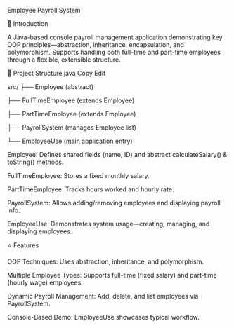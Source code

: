 Employee Payroll System

🚀 Introduction

A Java-based console payroll management application demonstrating key OOP principles—abstraction, inheritance, encapsulation, and polymorphism. 
Supports handling both full-time and part-time employees through a flexible, extensible structure.

🧱 Project Structure
java
Copy
Edit

src/
├── Employee (abstract)

├── FullTimeEmployee (extends Employee)

├── PartTimeEmployee (extends Employee)

├── PayrollSystem (manages Employee list)

└── EmployeeUse (main application entry)

Employee: Defines shared fields (name, ID) and abstract calculateSalary() & toString() methods.

FullTimeEmployee: Stores a fixed monthly salary.

PartTimeEmployee: Tracks hours worked and hourly rate.

PayrollSystem: Allows adding/removing employees and displaying payroll info.

EmployeeUse: Demonstrates system usage—creating, managing, and displaying employees.

⭐ Features

OOP Techniques: Uses abstraction, inheritance, and polymorphism.

Multiple Employee Types: Supports full-time (fixed salary) and part-time (hourly wage) employees.

Dynamic Payroll Management: Add, delete, and list employees via PayrollSystem.

Console-Based Demo: EmployeeUse showcases typical workflow.
